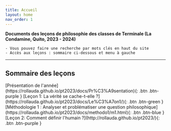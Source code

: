 ```yaml
---
title: Accueil
layout: home
nav_order: 1
---
```


**Documents des leçons de philosophie des classes de Terminale (La Condamine, Quito, 2023 - 2024)**  

```
- Vous pouvez faire une recherche par mots clés en haut du site
- Accès aux leçons : sommaire ci-dessous et menu à gauche
```

---  
## Sommaire des leçons

<span class="fs-3">
[Présentation de l'année](https://rollauda.github.io/pt2023/docs/Pr%C3%A9sentation){: .btn .btn-purple }  
[Leçon 1: La vérité se cache-t-elle ?](https://rollauda.github.io/pt2023/docs/Le%C3%A7on1/){: .btn .btn-green }  
[Méthodologie 1 : Analyser et problématiser une question philosophique](https://rollauda.github.io/pt2023/docs/methodo1/m1.html){: .btn .btn-blue }  
[Leçon 2: Comment définir l'humain ?](http://rollauda.github.io/pt2023/){: .btn .btn-purple }
</span>  

